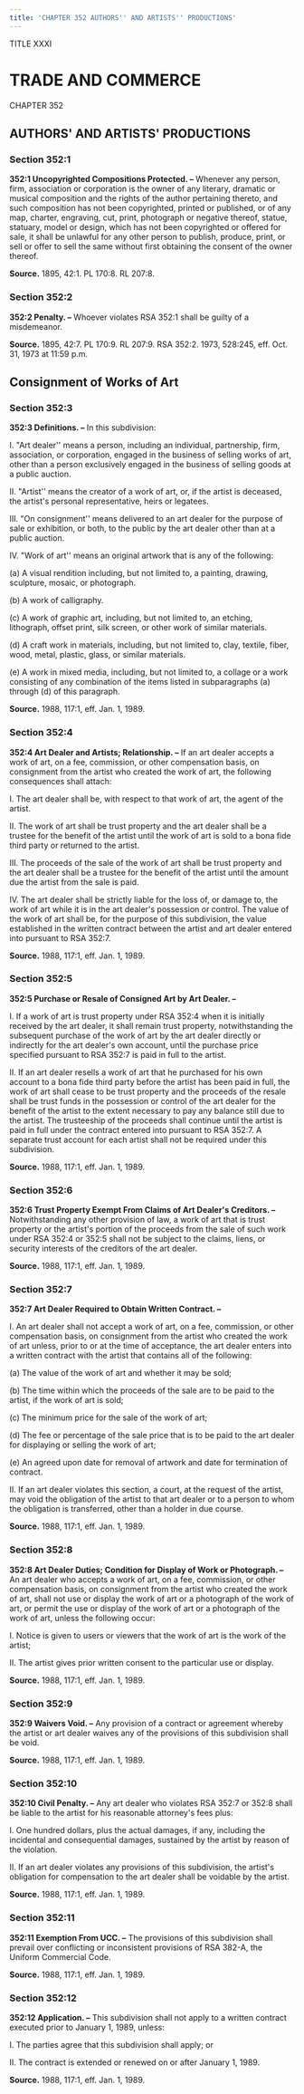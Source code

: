 ```yaml
---
title: 'CHAPTER 352 AUTHORS'' AND ARTISTS'' PRODUCTIONS'
---
```


TITLE XXXI
                                             
TRADE AND COMMERCE
==================

CHAPTER 352
                                             
AUTHORS' AND ARTISTS' PRODUCTIONS
---------------------------------

### Section 352:1

 **352:1 Uncopyrighted Compositions Protected. –** Whenever any
person, firm, association or corporation is the owner of any literary,
dramatic or musical composition and the rights of the author pertaining
thereto, and such composition has not been copyrighted, printed or
published, or of any map, charter, engraving, cut, print, photograph or
negative thereof, statue, statuary, model or design, which has not been
copyrighted or offered for sale, it shall be unlawful for any other
person to publish, produce, print, or sell or offer to sell the same
without first obtaining the consent of the owner thereof.

**Source.** 1895, 42:1. PL 170:8. RL 207:8.

### Section 352:2

 **352:2 Penalty. –** Whoever violates RSA 352:1 shall be guilty of a
misdemeanor.

**Source.** 1895, 42:7. PL 170:9. RL 207:9. RSA 352:2. 1973, 528:245,
eff. Oct. 31, 1973 at 11:59 p.m.

Consignment of Works of Art
---------------------------

### Section 352:3

 **352:3 Definitions. –** In this subdivision:
                                             
 I. "Art dealer'' means a person, including an individual,
partnership, firm, association, or corporation, engaged in the business
of selling works of art, other than a person exclusively engaged in the
business of selling goods at a public auction.
                                             
 II. "Artist'' means the creator of a work of art, or, if the artist
is deceased, the artist's personal representative, heirs or legatees.
                                             
 III. "On consignment'' means delivered to an art dealer for the
purpose of sale or exhibition, or both, to the public by the art dealer
other than at a public auction.
                                             
 IV. "Work of art'' means an original artwork that is any of the
following:
                                             
 (a) A visual rendition including, but not limited to, a painting,
drawing, sculpture, mosaic, or photograph.
                                             
 (b) A work of calligraphy.
                                             
 (c) A work of graphic art, including, but not limited to, an
etching, lithograph, offset print, silk screen, or other work of similar
materials.
                                             
 (d) A craft work in materials, including, but not limited to,
clay, textile, fiber, wood, metal, plastic, glass, or similar
materials.
                                             
 (e) A work in mixed media, including, but not limited to, a
collage or a work consisting of any combination of the items listed in
subparagraphs (a) through (d) of this paragraph.

**Source.** 1988, 117:1, eff. Jan. 1, 1989.

### Section 352:4

 **352:4 Art Dealer and Artists; Relationship. –** If an art dealer
accepts a work of art, on a fee, commission, or other compensation
basis, on consignment from the artist who created the work of art, the
following consequences shall attach:
                                             
 I. The art dealer shall be, with respect to that work of art, the
agent of the artist.
                                             
 II. The work of art shall be trust property and the art dealer shall
be a trustee for the benefit of the artist until the work of art is sold
to a bona fide third party or returned to the artist.
                                             
 III. The proceeds of the sale of the work of art shall be trust
property and the art dealer shall be a trustee for the benefit of the
artist until the amount due the artist from the sale is paid.
                                             
 IV. The art dealer shall be strictly liable for the loss of, or
damage to, the work of art while it is in the art dealer's possession or
control. The value of the work of art shall be, for the purpose of this
subdivision, the value established in the written contract between the
artist and art dealer entered into pursuant to RSA 352:7.

**Source.** 1988, 117:1, eff. Jan. 1, 1989.

### Section 352:5

 **352:5 Purchase or Resale of Consigned Art by Art Dealer. –**
                                             
 I. If a work of art is trust property under RSA 352:4 when it is
initially received by the art dealer, it shall remain trust property,
notwithstanding the subsequent purchase of the work of art by the art
dealer directly or indirectly for the art dealer's own account, until
the purchase price specified pursuant to RSA 352:7 is paid in full to
the artist.
                                             
 II. If an art dealer resells a work of art that he purchased for his
own account to a bona fide third party before the artist has been paid
in full, the work of art shall cease to be trust property and the
proceeds of the resale shall be trust funds in the possession or control
of the art dealer for the benefit of the artist to the extent necessary
to pay any balance still due to the artist. The trusteeship of the
proceeds shall continue until the artist is paid in full under the
contract entered into pursuant to RSA 352:7. A separate trust account
for each artist shall not be required under this subdivision.

**Source.** 1988, 117:1, eff. Jan. 1, 1989.

### Section 352:6

 **352:6 Trust Property Exempt From Claims of Art Dealer's Creditors.
–** Notwithstanding any other provision of law, a work of art that is
trust property or the artist's portion of the proceeds from the sale of
such work under RSA 352:4 or 352:5 shall not be subject to the claims,
liens, or security interests of the creditors of the art dealer.

**Source.** 1988, 117:1, eff. Jan. 1, 1989.

### Section 352:7

 **352:7 Art Dealer Required to Obtain Written Contract. –**
                                             
 I. An art dealer shall not accept a work of art, on a fee,
commission, or other compensation basis, on consignment from the artist
who created the work of art unless, prior to or at the time of
acceptance, the art dealer enters into a written contract with the
artist that contains all of the following:
                                             
 (a) The value of the work of art and whether it may be sold;
                                             
 (b) The time within which the proceeds of the sale are to be paid
to the artist, if the work of art is sold;
                                             
 (c) The minimum price for the sale of the work of art;
                                             
 (d) The fee or percentage of the sale price that is to be paid to
the art dealer for displaying or selling the work of art;
                                             
 (e) An agreed upon date for removal of artwork and date for
termination of contract.
                                             
 II. If an art dealer violates this section, a court, at the request
of the artist, may void the obligation of the artist to that art dealer
or to a person to whom the obligation is transferred, other than a
holder in due course.

**Source.** 1988, 117:1, eff. Jan. 1, 1989.

### Section 352:8

 **352:8 Art Dealer Duties; Condition for Display of Work or
Photograph. –** An art dealer who accepts a work of art, on a fee,
commission, or other compensation basis, on consignment from the artist
who created the work of art, shall not use or display the work of art or
a photograph of the work of art, or permit the use or display of the
work of art or a photograph of the work of art, unless the following
occur:
                                             
 I. Notice is given to users or viewers that the work of art is the
work of the artist;
                                             
 II. The artist gives prior written consent to the particular use or
display.

**Source.** 1988, 117:1, eff. Jan. 1, 1989.

### Section 352:9

 **352:9 Waivers Void. –** Any provision of a contract or agreement
whereby the artist or art dealer waives any of the provisions of this
subdivision shall be void.

**Source.** 1988, 117:1, eff. Jan. 1, 1989.

### Section 352:10

 **352:10 Civil Penalty. –** Any art dealer who violates RSA 352:7 or
352:8 shall be liable to the artist for his reasonable attorney's fees
plus:
                                             
 I. One hundred dollars, plus the actual damages, if any, including
the incidental and consequential damages, sustained by the artist by
reason of the violation.
                                             
 II. If an art dealer violates any provisions of this subdivision,
the artist's obligation for compensation to the art dealer shall be
voidable by the artist.

**Source.** 1988, 117:1, eff. Jan. 1, 1989.

### Section 352:11

 **352:11 Exemption From UCC. –** The provisions of this subdivision
shall prevail over conflicting or inconsistent provisions of RSA 382-A,
the Uniform Commercial Code.

**Source.** 1988, 117:1, eff. Jan. 1, 1989.

### Section 352:12

 **352:12 Application. –** This subdivision shall not apply to a
written contract executed prior to January 1, 1989, unless:
                                             
 I. The parties agree that this subdivision shall apply; or
                                             
 II. The contract is extended or renewed on or after January 1, 1989.

**Source.** 1988, 117:1, eff. Jan. 1, 1989.
